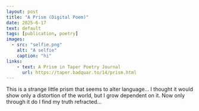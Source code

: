 ```yaml
---
layout: post
title: "A Prism (Digital Poem)"
date: 2025-6-17
text: default
tags: [publication, poetry]
images:
  - src: "selfie.png"
    alt: "A selfie"
    caption: "hi"
links:
    - text: A Prism in Taper Poetry Journal
      url: https://taper.badquar.to/14/prism.html
---
```


This is a strange little prism that seems to alter language... I 
thought it would show only a distortion of the world, but I grow 
dependent on it. Now only through it do I find my truth refracted...
